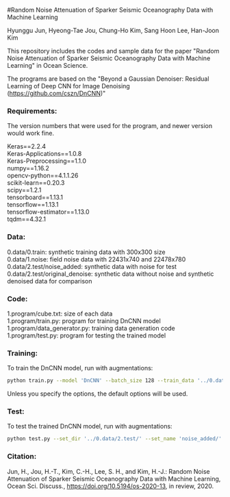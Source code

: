 #Random Noise Attenuation of Sparker Seismic Oceanography Data with Machine Learning

Hyunggu Jun, Hyeong-Tae Jou, Chung-Ho Kim, Sang Hoon Lee, Han-Joon Kim

This repository includes the codes and sample data for the paper
"Random Noise Attenuation of Sparker Seismic Oceanography Data with Machine Learning" in Ocean Science. 
 

The programs are based on the "Beyond a Gaussian Denoiser: Residual Learning of Deep CNN for Image Denoising (https://github.com/cszn/DnCNN)"

### Requirements:
The version numbers that were used for the program, and newer version would work fine. 

Keras==2.2.4   
Keras-Applications==1.0.8   
Keras-Preprocessing==1.1.0   
numpy==1.16.2   
opencv-python==4.1.1.26   
scikit-learn==0.20.3   
scipy==1.2.1   
tensorboard==1.13.1   
tensorflow==1.13.1   
tensorflow-estimator==1.13.0   
tqdm==4.32.1   


### Data:
0.data/0.train: synthetic training data with 300x300 size   
0.data/1.noise: field noise data with 22431x740 and 22478x780   
0.data/2.test/noise_added: synthetic data with noise for test   
0.data/2.test/original_denoise: synthetic data without noise and synthetic denoised data for comparison   

### Code:
1.program/cube.txt: size of each data    
1.program/train.py: program for training DnCNN model   
1.program/data_generator.py: training data generation code   
1.program/test.py: program for testing the trained model   

### Training: 
To train the DnCNN model, run with augmentations:

```bash
python train.py --model 'DnCNN' --batch_size 128 --train_data '../0.data/0.train/' --noise_data '../0.data/1.noise/' --epoch 20
```

Unless you specify the options, the default options will be used.

### Test:
To test the trained DnCNN model, run with augmentations:

```bash
python test.py --set_dir '../0.data/2.test/' --set_name 'noise_added/' --model_dir './models/DnCNN/' --model_name 'model_020.hdf5' --result_dir 'results'
```

### Citation:
Jun, H., Jou, H.-T., Kim, C.-H., Lee, S. H., and Kim, H.-J.: Random Noise Attenuation of Sparker Seismic Oceanography Data with Machine Learning, Ocean Sci. Discuss., https://doi.org/10.5194/os-2020-13, in review, 2020.
